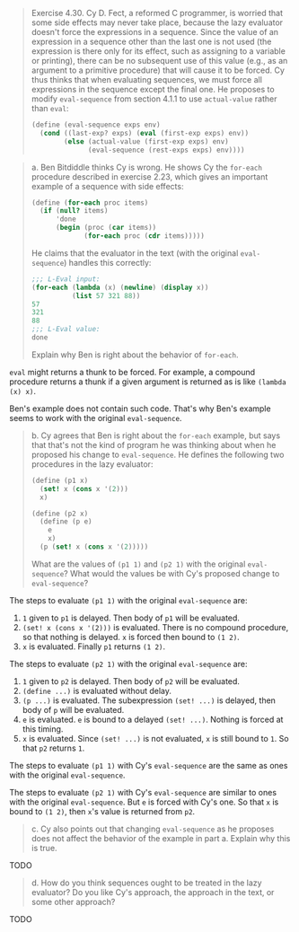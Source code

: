 > Exercise 4.30.  Cy D. Fect, a reformed C programmer, is worried that some
> side effects may never take place, because the lazy evaluator doesn't force
> the expressions in a sequence. Since the value of an expression in a sequence
> other than the last one is not used (the expression is there only for its
> effect, such as assigning to a variable or printing), there can be no
> subsequent use of this value (e.g., as an argument to a primitive procedure)
> that will cause it to be forced. Cy thus thinks that when evaluating
> sequences, we must force all expressions in the sequence except the final
> one. He proposes to modify `eval-sequence` from section 4.1.1 to use
> `actual-value` rather than `eval`:
>
> ```scheme
> (define (eval-sequence exps env)
>   (cond ((last-exp? exps) (eval (first-exp exps) env))
>         (else (actual-value (first-exp exps) env)
>               (eval-sequence (rest-exps exps) env))))
> ```


> a. Ben Bitdiddle thinks Cy is wrong. He shows Cy the `for-each` procedure
> described in exercise 2.23, which gives an important example of a sequence
> with side effects:
>
> ```scheme
> (define (for-each proc items)
>   (if (null? items)
>       'done
>       (begin (proc (car items))
>              (for-each proc (cdr items)))))
> ```
>
> He claims that the evaluator in the text (with the original `eval-sequence`)
> handles this correctly:
>
> ```scheme
> ;;; L-Eval input:
> (for-each (lambda (x) (newline) (display x))
>           (list 57 321 88))
> 57
> 321
> 88
> ;;; L-Eval value:
> done
> ```
>
> Explain why Ben is right about the behavior of `for-each`.

`eval` might returns a thunk to be forced.  For example, a compound procedure
returns a thunk if a given argument is returned as is like `(lambda (x) x)`.

Ben's example does not contain such code.  That's why Ben's example seems to
work with the original `eval-sequence`.




> b. Cy agrees that Ben is right about the `for-each` example, but says that
> that's not the kind of program he was thinking about when he proposed his
> change to `eval-sequence`. He defines the following two procedures in the
> lazy evaluator:
>
> ```scheme
> (define (p1 x)
>   (set! x (cons x '(2)))
>   x)
>
> (define (p2 x)
>   (define (p e)
>     e
>     x)
>   (p (set! x (cons x '(2)))))
> ```
>
> What are the values of `(p1 1)` and `(p2 1)` with the original
> `eval-sequence`? What would the values be with Cy's proposed change to
> `eval-sequence`?

The steps to evaluate `(p1 1)` with the original `eval-sequence` are:

1. `1` given to `p1` is delayed.  Then body of `p1` will be evaluated.
2. `(set! x (cons x '(2)))` is evaluated.  There is no compound procedure, so
   that nothing is delayed.  `x` is forced then bound to `(1 2)`.
3. `x` is evaluated.  Finally `p1` returns `(1 2)`.

The steps to evaluate `(p2 1)` with the original `eval-sequence` are:

1. `1` given to `p2` is delayed.  Then body of `p2` will be evaluated.
2. `(define ...)` is evaluated without delay.
3. `(p ...)` is evaluated.  The subexpression `(set! ...)` is delayed, then
   body of `p` will be evaluated.
4. `e` is evaluated.  `e` is bound to a delayed `(set! ...)`.  Nothing is
   forced at this timing.
5. `x` is evaluated.  Since `(set! ...)` is not evaluated, `x` is still bound
   to `1`.  So that `p2` returns `1`.

The steps to evaluate `(p1 1)` with Cy's `eval-sequence` are the same as ones
with the original `eval-sequence`.

The steps to evaluate `(p2 1)` with Cy's `eval-sequence` are similar to ones
with the original `eval-sequence`.  But `e` is forced with Cy's one.  So that
`x` is bound to `(1 2)`, then `x`'s value is returned from `p2`.




> c. Cy also points out that changing `eval-sequence` as he proposes does not
> affect the behavior of the example in part a. Explain why this is true.

TODO




> d. How do you think sequences ought to be treated in the lazy evaluator? Do
> you like Cy's approach, the approach in the text, or some other approach?

TODO
